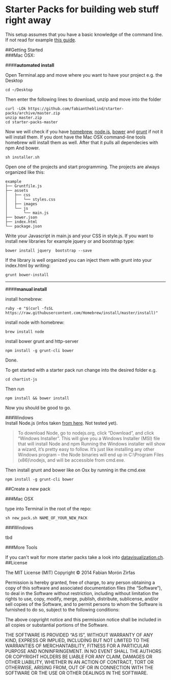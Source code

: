 Starter Packs for building web stuff right away  
===============================================

This setup assumes that you have a basic knowledge of the command line. If not read for example [this guide](http://mac.appstorm.net/how-to/utilities-how-to/how-to-use-terminal-the-basics/).  

##Getting Started  
###Mac OSX:  

####__automated install__

Open Terminal.app and move where you want to have your project e.g. the Desktop  

    cd ~/Desktop  

Then enter the following lines to download, unzip and move into the folder

    curl -LOk https://github.com/fabiantheblind/starter-packs/archive/master.zip
    unzip master.zip
    cd starter-packs-master


Now we will check if you have [homebrew](http://brew.sh/), [node.js](http://nodejs.org/), [bower](http://bower.io/) and [grunt](http://gruntjs.com/) if not it will install them. If you dont have the Mac OSX command-line tools homebrew will install them as well.
After that it pulls all dependecies with npm And bower.  

    sh installer.sh  

Open one of the projects and start programming. The projects are always organized like this:  

    example
    ├── Gruntfile.js
    ├── assets
    │   ├── css
    │   │   └── styles.css
    │   ├── images
    │   └── js
    │       └── main.js
    ├── bower.json
    ├── index.html
    └── package.json

Write your Javascript in main.js and your CSS in style.js. If you want to install new libraries for example jquery or and bootstrap type:  

    bower install jquery  bootstrap --save

If the library is well organized you can inject them with grunt into your index.html by writing:  

    grunt bower-install


--------  

####__manual install__  

install homebrew:  

    ruby -e "$(curl -fsSL https://raw.githubusercontent.com/Homebrew/install/master/install)"

install node with homebrew:

    brew install node

install bower grunt and http-server

    npm install -g grunt-cli bower

Done.  

To get started with a starter pack run change into the desired folder e.g.  


    cd chartist-js

Then run  

    npm install && bower install  

Now you should be good to go.  


###Windows  
Install Node.js (infos taken [from here](http://dailyjs.com/2012/05/03/windows-and-node-1/). Not tested yet).  

> To download Node, go to nodejs.org, click “Download”, and click “Windows Installer”. This will give you a Windows Installer (MSI) file that will install Node and npm
>Running the Windows installer will show a wizard, it’s pretty easy to follow. It’s just like installing any other Windows program – the Node binaries will end up in C:\Program Files (x86)\nodejs\, and will be accessible from cmd.exe.  

Then install grunt and bower like on Osx by running in the cmd.exe  

    npm install -g grunt-cli bower

##Create a new pack  

###Mac OSX  

type into Terminal in the root of the repo:  

    sh new_pack.sh NAME_OF_YOUR_NEW_PACK



###Windows  

tbd

###More Tools

If you can't wait for more starter packs take a look into [datavisualization.ch](http://datavisualization.ch/).  
##License

The MIT License (MIT)
Copyright © 2014 Fabian Morón Zirfas

Permission is hereby granted, free of charge, to any person obtaining a copy
of this software and associated documentation files (the “Software”), to deal
in the Software without restriction, including without limitation the rights
to use, copy, modify, merge, publish, distribute, sublicense, and/or sell
copies of the Software, and to permit persons to whom the Software is
furnished to do so, subject to the following conditions:

The above copyright notice and this permission notice shall be included in
all copies or substantial portions of the Software.

THE SOFTWARE IS PROVIDED “AS IS”, WITHOUT WARRANTY OF ANY KIND, EXPRESS OR
IMPLIED, INCLUDING BUT NOT LIMITED TO THE WARRANTIES OF MERCHANTABILITY,
FITNESS FOR A PARTICULAR PURPOSE AND NONINFRINGEMENT. IN NO EVENT SHALL THE
AUTHORS OR COPYRIGHT HOLDERS BE LIABLE FOR ANY CLAIM, DAMAGES OR OTHER
LIABILITY, WHETHER IN AN ACTION OF CONTRACT, TORT OR OTHERWISE, ARISING FROM,
OUT OF OR IN CONNECTION WITH THE SOFTWARE OR THE USE OR OTHER DEALINGS IN
THE SOFTWARE.



